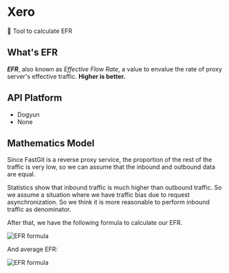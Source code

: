 # Xero

🔧 Tool to calculate EFR

## What's EFR

***EFR***, also known as *Effective Flow Rate*, a value to envalue the rate of proxy server's effective traffic. **Higher is better.**

## API Platform

- Dogyun
- None

## Mathematics Model

Since FastGit is a reverse proxy service, the proportion of the rest of the traffic is very low, so we can assume that the inbound and outbound data are equal.

Statistics show that inbound traffic is much higher than outbound traffic. So we assume a situation where we have traffic bias due to request asynchronization. So we think it is more reasonable to perform inbound traffic as denominator.

After that, we have the following formula to calculate our EFR.

![EFR formula](https://latex.codecogs.com/svg.latex?\text{EFR}=\frac{N_\text{Outbound\%20Transfer}}{N_\text{Inbound\%20Transfer}})

And average EFR:

![EFR formula](https://latex.codecogs.com/svg.latex?\overline{\text{EFR}}=\frac{\sum_{n=0}^{N_{\text{last}}-1}\text{EFR}_n}{N_\text{last}})
